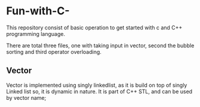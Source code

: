# Fun-with-C-
This repository consist of basic operation to get started with c and C++ programming language.

There are total three files, one with taking input in vector, second the bubble sorting and third operator overloading.

## Vector
Vector is implemented using singly linkedlist, as it is build on top of singly Linked list so, it  is dynamic in nature.
It is part of C++ STL, and can be used by vector<dtype> name;
